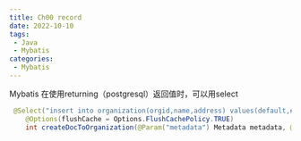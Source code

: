 ```yaml
---
title: Ch00 record
date: 2022-10-10
tags:
 - Java
 - Mybatis
categories:
 - Mybatis
---
```




Mybatis 在使用returning（postgresql）返回值时，可以用select

```java
 @Select("insert into organization(orgid,name,address) values(default,#{metadata.organization.name},#{metadata.organization.address}) returning orgid")
    @Options(flushCache = Options.FlushCachePolicy.TRUE)
    int createDocToOrganization(@Param("metadata") Metadata metadata, @Param("path") String path, @Param("objectId") String objectId);
```

